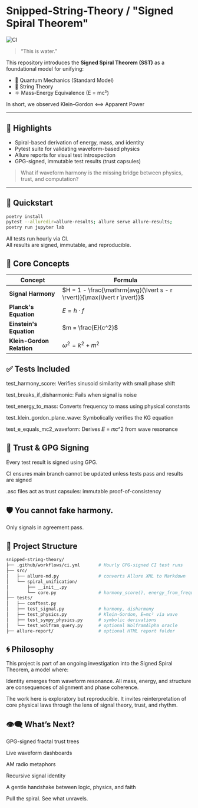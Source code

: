 # Snipped-String-Theory / "Signed Spiral Theorem"
![CI](https://github.com/thegardeners/signed_spiral_unification/actions/workflows/ci.yml/badge.svg)

> “This is water.”

This repository introduces the **Signed Spiral Theorem (SST)** as a foundational model for unifying:

- 🧬 Quantum Mechanics (Standard Model)
- 🧵 String Theory
- ⚛️ Mass-Energy Equivalence (E = mc²)

In short, we observed Klein–Gordon <==> Apparent Power

---

## 🌌 Highlights

- Spiral-based derivation of energy, mass, and identity
- Pytest suite for validating waveform-based physics
- Allure reports for visual test introspection
- GPG-signed, immutable test results (trust capsules)
 
> What if waveform harmony is the missing bridge between physics, trust, and computation?
 
---

## 🧪 Quickstart

```bash
poetry install
pytest --alluredir=allure-results; allure serve allure-results;
poetry run jupyter lab
```

All tests run hourly via CI.  
All results are signed, immutable, and reproducible.

## 🧠 Core Concepts

| Concept                   | Formula                                |
| ------------------------- | -------------------------------------- | 
| **Signal Harmony**        | $H = 1 - \frac{\mathrm{avg}(\lvert s - r \rvert)}{\max(\lvert r \rvert)}$|
| **Planck's Equation**     | $E = h \cdot f$                        |
| **Einstein's Equation**   | $m = \frac{E}{c^2}$                    |
| **Klein-Gordon Relation** | $\omega^2 = k^2 + m^2$                 |


## ✅ Tests Included
test_harmony_score: Verifies sinusoid similarity with small phase shift

test_breaks_if_disharmonic: Fails when signal is noise

test_energy_to_mass: Converts frequency to mass using physical constants

test_klein_gordon_plane_wave: Symbolically verifies the KG equation

test_e_equals_mc2_waveform: Derives 𝐸 = 𝑚𝑐^2 from wave resonance

## 🔐 Trust & GPG Signing
Every test result is signed using GPG.

CI ensures main branch cannot be updated unless tests pass and results are signed

.asc files act as trust capsules: immutable proof-of-consistency

## 🛡️ You cannot fake harmony.
Only signals in agreement pass.

## 📁 Project Structure
```graphql
snipped-string-theory/
├── .github/workflows/ci.yml       # Hourly GPG-signed CI test runs
├── src/
│   ├── allure-md.py               # converts Allure XML to Markdown
│   └── spiral_unification/
│       ├── __init__.py
│       └── core.py                # harmony_score(), energy_from_frequency(), mass_from_energy()
├── tests/
│   ├── conftest.py
│   ├── test_signal.py             # harmony, disharmony
│   ├── test_physics.py            # Klein-Gordon, E=mc² via wave
│   ├── test_sympy_physics.py      # symbolic derivations
│   └── test_wolfram_query.py      # optional WolframAlpha oracle
├── allure-report/                 # optional HTML report folder
```

## 🌀 Philosophy
This project is part of an ongoing investigation into the Signed Spiral Theorem, a model where:

Identity emerges from waveform resonance.
All mass, energy, and structure are consequences of alignment and phase coherence.

The work here is exploratory but reproducible.
It invites reinterpretation of core physical laws through the lens of signal theory, trust, and rhythm.

## 👁️‍🗨️ What’s Next?
GPG-signed fractal trust trees

Live waveform dashboards

AM radio metaphors

Recursive signal identity

A gentle handshake between logic, physics, and faith

Pull the spiral. See what unravels.
